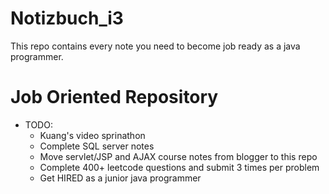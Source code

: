 # Notizbuch_i3
This repo contains every note you need to become job ready as a java programmer.

# Job Oriented Repository
+ TODO:
   + Kuang's video sprinathon
   + Complete SQL server notes
   + Move servlet/JSP and AJAX course notes from blogger to this repo
   + Complete 400+ leetcode questions and submit 3 times per problem
   + Get HIRED as a junior java programmer
